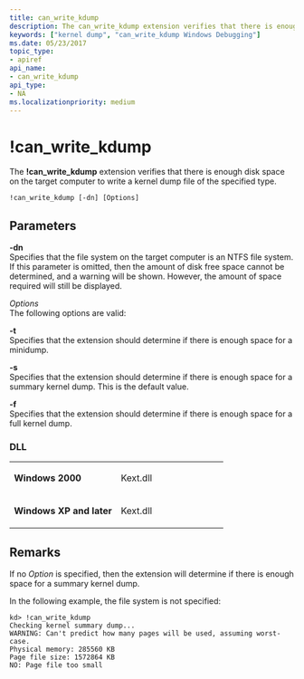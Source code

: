 ```yaml
---
title: can_write_kdump
description: The can_write_kdump extension verifies that there is enough disk space on the target computer to write a kernel dump file of the specified type.
keywords: ["kernel dump", "can_write_kdump Windows Debugging"]
ms.date: 05/23/2017
topic_type:
- apiref
api_name:
- can_write_kdump
api_type:
- NA
ms.localizationpriority: medium
---
```


# !can\_write\_kdump


The **!can\_write\_kdump** extension verifies that there is enough disk space on the target computer to write a kernel dump file of the specified type.

```dbgsyntax
!can_write_kdump [-dn] [Options]
```

## <span id="Parameters"></span><span id="parameters"></span><span id="PARAMETERS"></span>Parameters


<span id="_______-dn______"></span><span id="_______-DN______"></span> **-dn**   
Specifies that the file system on the target computer is an NTFS file system. If this parameter is omitted, then the amount of disk free space cannot be determined, and a warning will be shown. However, the amount of space required will still be displayed.

<span id="_______Options______"></span><span id="_______options______"></span><span id="_______OPTIONS______"></span> *Options*   
The following options are valid:

<span id="-t"></span><span id="-T"></span>**-t**  
Specifies that the extension should determine if there is enough space for a minidump.

<span id="-s"></span><span id="-S"></span>**-s**  
Specifies that the extension should determine if there is enough space for a summary kernel dump. This is the default value.

<span id="-f"></span><span id="-F"></span>**-f**  
Specifies that the extension should determine if there is enough space for a full kernel dump.

### <span id="DLL"></span><span id="dll"></span>DLL

<table>
<colgroup>
<col width="50%" />
<col width="50%" />
</colgroup>
<tbody>
<tr class="odd">
<td align="left"><p><strong>Windows 2000</strong></p></td>
<td align="left"><p>Kext.dll</p></td>
</tr>
<tr class="even">
<td align="left"><p><strong>Windows XP and later</strong></p></td>
<td align="left"><p>Kext.dll</p></td>
</tr>
</tbody>
</table>

 

## Remarks

If no *Option* is specified, then the extension will determine if there is enough space for a summary kernel dump.

In the following example, the file system is not specified:

```dbgcmd
kd> !can_write_kdump
Checking kernel summary dump...
WARNING: Can't predict how many pages will be used, assuming worst-case.
Physical memory: 285560 KB
Page file size: 1572864 KB
NO: Page file too small
```

 

 





